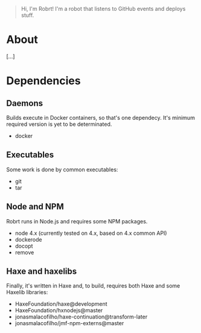 > Hi, I'm Robrt!  I'm a robot that listens to GitHub events and deploys stuff.

# About

[...]

# Dependencies

## Daemons

Builds execute in Docker containers, so that's one dependecy.  It's minimum
required version is yet to be determinated.

 - docker

## Executables

Some work is done by common executables:

 - git
 - tar

## Node and NPM

Robrt runs in Node.js and requires some NPM packages.

 - node 4.x (currently tested on 4.x, based on 4.x common API)
 - dockerode
 - docopt
 - remove

## Haxe and haxelibs

Finally, it's written in Haxe and, to build, requires both Haxe and some
Haxelib libraries:

 - HaxeFoundation/haxe@development
 - HaxeFoundation/hxnodejs@master
 - jonasmalacofilho/haxe-continuation@transform-later
 - jonasmalacofilho/jmf-npm-externs@master

